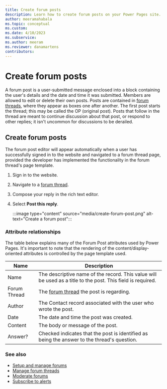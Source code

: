```yaml
---
title: Create forum posts
description: Learn how to create forum posts on your Power Pages site.
author: meeramahabala
ms.topic: conceptual
ms.custom: 
ms.date: 4/10/2023
ms.subservice: 
ms.author: meeram
ms.reviewer: danamartens
contributors:
---
```


# Create forum posts 

A forum post is a user-submitted message enclosed into a block containing the user's details and the date and time it was submitted. Members are allowed to edit or delete their own posts. Posts are contained in [forum threads](manage-forum-threads.md), where they appear as boxes one after another. The first post starts the thread; this may be called the OP (original post). Posts that follow in the thread are meant to continue discussion about that post, or respond to other replies; it isn't uncommon for discussions to be derailed.  

## Create forum posts

The forum post editor will appear automatically when a user has successfully signed in to the website and navigated to a forum thread page, provided the developer has implemented the functionality in the forum thread's page template.

1. Sign in to the website.

2. Navigate to a [forum thread](manage-forum-threads.md).  

3. Compose your reply in the rich text editor.

4. Select **Post this reply**.

    :::image type="content" source="media/create-forum-post.png" alt-text="Create a forum post":::

### Attribute relationships

The table below explains many of the Forum Post attributes used by Power Pages. It's important to note that the rendering of the content/display-oriented attributes is controlled by the page template used.

| Name         | Description                                                                                                 |
|--------------|-------------------------------------------------------------------------------------------------------------|
| Name         | The descriptive name of the record. This value will be used as a title to the post. This field is required. |
| Forum Thread | The [forum thread](manage-forum-threads.md) the post is regarding.                                            |  
| Author       | The Contact record associated with the user who wrote the post.                                             |
| Date         | The date and time the post was created.                                                                     |
| Content      | The body or message of the post.                                                                            |
| Answer?      | Checked indicates that the post is identified as being the answer to the thread's question.                 |

### See also

- [Setup and manage forums](setup-manage-forums.md)  
- [Manage forum threads](manage-forum-threads.md)  
- [Moderate forums](moderate-forums.md)  
- [Subscribe to alerts](subscribe-alerts.md)  

